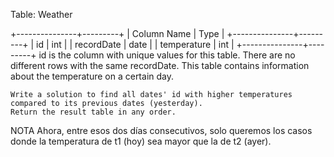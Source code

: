 Table: Weather

+---------------+---------+
| Column Name   | Type    |
+---------------+---------+
| id            | int     |
| recordDate    | date    |
| temperature   | int     |
+---------------+---------+
id is the column with unique values for this table.
There are no different rows with the same recordDate.
This table contains information about the temperature on a certain day.

~~~~~~~~
Write a solution to find all dates' id with higher temperatures compared to its previous dates (yesterday).
Return the result table in any order.
~~~~~~~~
NOTA
Ahora, entre esos dos días consecutivos, solo queremos los casos donde la temperatura de t1 (hoy) sea mayor que la de t2 (ayer).